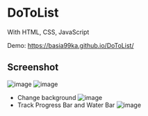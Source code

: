 # DoToList
With HTML, CSS, JavaScript

Demo: https://basia99ka.github.io/DoToList/
## Screenshot
![image](https://github.com/basia99ka/DoToList/assets/165905205/fe7c318b-9758-4841-8a5e-ed62f4e22f08)
![image](https://github.com/basia99ka/DoToList/assets/165905205/ab0a491d-4c20-4359-863c-68fe3e5d300c)
- Change background
![image](https://github.com/basia99ka/DoToList/assets/165905205/b2401bed-bbc8-4c47-b528-1f709c8678ef)
- Track Progress Bar and Water Bar
![image](https://github.com/basia99ka/DoToList/assets/165905205/17493e47-4a55-4f2e-9385-bc9f1961757b)
